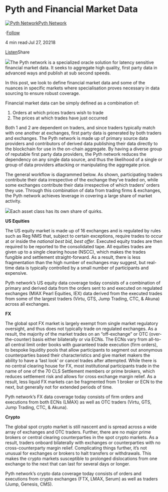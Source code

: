 Pyth and Financial Market Data
==============================

[![Pyth Network](https://miro.medium.com/v2/resize:fill:88:88/1*rdK3rHcWpkge6BRQRIwBjA.jpeg)](/?source=post_page-----978aac337e8--------------------------------)[Pyth Network](/?source=post_page-----978aac337e8--------------------------------)

·[Follow](https://medium.com/m/signin?actionUrl=https%3A%2F%2Fmedium.com%2F_%2Fsubscribe%2Fuser%2Ff55fccc0ad62&operation=register&redirect=https%3A%2F%2Fpythnetwork.medium.com%2Fpyth-and-financial-market-data-978aac337e8&user=Pyth+Network&userId=f55fccc0ad62&source=post_page-f55fccc0ad62----978aac337e8---------------------post_header-----------)

4 min read·Jul 27, 20218

[Listen](https://medium.com/m/signin?actionUrl=https%3A%2F%2Fmedium.com%2Fplans%3Fdimension%3Dpost_audio_button%26postId%3D978aac337e8&operation=register&redirect=https%3A%2F%2Fpythnetwork.medium.com%2Fpyth-and-financial-market-data-978aac337e8&source=-----978aac337e8---------------------post_audio_button-----------)Share

![](https://miro.medium.com/v2/resize:fit:1400/1*5JqxNEjQmuHySl1raePxvw.jpeg)The Pyth network is a specialized oracle solution for latency sensitive financial market data. It seeks to aggregate high quality, first party data in advanced ways and publish at sub second speeds.

In this post, we look to define financial market data and some of the nuances in specific markets where specialisation proves necessary in data sourcing to ensure robust coverage.

Financial market data can be simply defined as a combination of:

1. Orders at which prices traders wish to trade
2. The prices at which trades have just occurred

Both 1 and 2 are dependent on traders, and since traders typically match with one another at exchanges, first party data is generated by both traders and exchanges. The Pyth network is made up of primary source data providers and contributors of derived data publishing their data directly to the blockchain for use in the on-chain aggregate. By having a diverse group of reputable first party data providers, the Pyth network reduces the dependency on any single data source, and thus the likelihood of a single or group of data providers attacking or manipulating the aggregate price.

The general workflow is diagrammed below. As shown, participating traders contribute their data irrespective of the exchange they’ve traded on, while some exchanges contribute their data irrespective of which traders’ orders they use. Through this combination of data from trading firms & exchanges, the Pyth network achieves leverage in covering a large share of market activity.

![](https://miro.medium.com/v2/resize:fit:1400/0*mMQF3HtDBLzJgzM-)Each asset class has its own share of quirks.

**US Equities**

The US equity market is made up of 16 exchanges and is regulated by rules such as Reg NMS that, subject to certain exceptions, require trades to occur at or inside the *national best bid, best offer*. Executed equity trades are then required to be reported to the consolidated tape. All equities trades are given up to a single clearing house (NSCC), which makes the trades fungible and settlement straight-forward. As a result, there is less fragmentation than the high number of exchanges may suggest, but real-time data is typically controlled by a small number of participants and expensive.

Pyth network’s US equity data coverage today consists of a combination of primary and derived data from the orders sent to and executed on regulated exchanges (MIAX Pearl Equities, IEX) data derived from the executed trades from some of the largest traders (Virtu, GTS, Jump Trading, CTC, & Akuna) across all exchanges.

**FX**

The global spot FX market is largely exempt from single market regulatory oversight, and thus does not typically trade on regulated exchanges. As a result, the majority of the market trades on an “off-exchange” or OTC (over-the-counter) basis either bilaterally or via ECNs. The ECNs vary from all-to-all central limit order books with guaranteed trade execution (firm orders), to bespoke liquidity pools that allow participants to segment out anonymous counterparties based their characteristics and give market makers the ability to have a ‘last look’ or cancel trades after attempted. While there is no central clearing house for FX, most institutional participants trade in the name of one of the 70 CLS Settlement members or prime brokers, which reduces settlement risk and allows for cross exchange margin relief. As a result, less liquid FX markets can be fragmented from 1 broker or ECN to the next, but generally not for extended periods of time.

Pyth network’s FX data coverage today consists of firm orders and executions from both ECNs (LMAX) as well as OTC traders (Virtu, GTS, Jump Trading, CTC, & Akuna).

**Crypto**

The global spot crypto market is still nascent and is spread across a wide array of exchanges and OTC traders. Further, there are no major prime brokers or central clearing counterparties in the spot crypto markets. As a result, traders onboard bilaterally with exchanges or counterparties with no cross-counterparty margin relief. Complicating things further, it’s not unusual for exchanges or brokers to halt transfers or withdrawals. This makes the crypto markets susceptible to prolonged dislocations from one exchange to the next that can last for several days or longer.

Pyth network’s crypto data coverage today consists of orders and executions from crypto exchanges (FTX, LMAX, Serum) as well as traders (Jump, Genesis, CMS).

